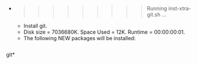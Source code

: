 * >>>>>>>>> Running inst-xtra-git.sh ...
  * Install git.
  * Disk size = 7036680K. Space Used = 12K. Runtime = 00:00:00:01.
  * The following NEW packages will be installed:
  ```bash
git*
  ```
